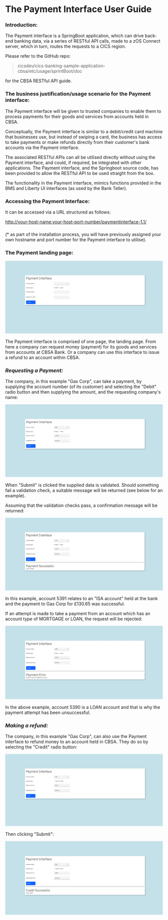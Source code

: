 # The Payment Interface User Guide

### Introduction:

The Payment interface is a SpringBoot application, which can drive
back-end banking data, via a series of RESTful API calls, made to a zOS
Connect server, which in turn, routes the requests to a CICS region.

Please refer to the GitHub repo:

> cicsdev/cics-banking-sample-application-cbsa/etc/usage/sprintBoot/doc

for the CBSA RESTful API guide.

### The business justification/usage scenario for the Payment interface:

The Payment interface will be given to trusted companies to enable them
to process payments for their goods and services from accounts held in
CBSA.

Conceptually, the Payment interface is similar to a debit/credit card
machine that businesses use, but instead of swiping a card, the business
has access to take payments or make refunds directly from their
customer's bank accounts via the Payment interface.

The associated RESTful APIs can all be utilised directly without using
the Payment interface, and could, if required, be integrated with other
applications. The Payment interface, and the Springboot source code, has
been provided to allow the RESTful API to be used straight from the box.

The functionality in the Payment interface, mimics functions provided in
the BMS and Liberty UI interfaces (as used by the Bank Teller).

### Accessing the Payment Interface:

It can be accessed via a URL structured as follows:

[http://your-host-name:your-host-port-number/paymentinterface-1.1/](http://your-host-name:your-host-port-number/paymentinterface-1.1/)

### 

(\* as part of the installation process, you will have previously assigned your own hostname and port number for the Payment interface to utilise).

### The Payment landing page:

![Payment Landing](../doc/images/PaymentUserGuide/Payment_Landing_page.jpg)


The Payment interface is comprised of one page, the landing page. From
here a company can request money (payment) for its goods and services
from accounts at CBSA Bank. Or a company can use this interface to issue
a refund to an account within CBSA.

### *Requesting a Payment:*

The company, in this example "Gas Corp", can take a payment, by
supplying the account number (of its customer) and selecting the "Debit"
radio button and then supplying the amount, and the requesting company's
name:

![Payment acc5391 entry](../doc/images/PaymentUserGuide/Payment_acc_5391_ENTRY.jpg)

When "Submit" is clicked the supplied data is validated. Should
something fail a validation check, a suitable message will be returned
(see below for an example).

Assuming that the validation checks pass, a confirmation message will be
returned:

![Payment acc5391 success](../doc/images/PaymentUserGuide/Payment_5391_SUCCESS.jpg)


In this example, account 5391 relates to an "ISA account" held at the
bank and the payment to Gas Corp for £130.65 was successful.

If an attempt is made to take a payment from an account which has an
account type of MORTGAGE or LOAN, the request will be rejected:

![Payment acc5390 error](../doc/images/PaymentUserGuide/Payment_5390_ERROR.jpg)


In the above example, account 5390 is a LOAN account and that is why the
payment attempt has been unsuccessful.

### *Making a refund:*

The company, in this example "Gas Corp", can also use the Payment
interface to refund money to an account held in CBSA. They do so by
selecting the "Credit" radio button:

![Payment refund entry](../doc/images/PaymentUserGuide/Payment_REFUND_ENTRY.jpg)

Then clicking "Submit":

![Payment refund success](../doc/images/PaymentUserGuide/Payment_REFUND_SUCCESS.jpg)

